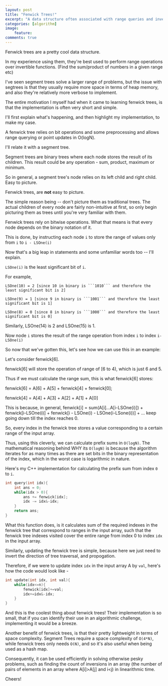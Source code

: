 ```yaml
---
layout: post
title: "Fenwick Trees!"
excerpt: "A data structure often associated with range queries and invertible functions."
categories: [algorithm]
image:
    feature: 
comments: true
---
```


Fenwick trees are a pretty cool data structure.

In my experience using them, they're best used to perform range operations over invertible functions. (Find the sum/product of numbers in a given range etc)

I've seen segment trees solve a larger range of problems, but the issue with segtrees is that they usually require more space in terms of heap memory, and also they're relatively more verbose to implement.

The entire motivation I myself had when it came to learning fenwick trees, is that the implementation is often very short and simple.

I'll first explain what's happening, and then highlight my implementation, to make my case.

A fenwick tree relies on bit operations and some preprocessing and allows range querying or point updates in O(logN).

I'll relate it with a segment tree. 

Segment trees are binary trees where each node stores the result of its children. This result could be any operation - sum, product, maximum or minimum.

So in general, a segment tree's node relies on its left child and right child. Easy to picture.

Fenwick trees, are **not** easy to picture.

The simple reason being -- don't picture them as traditional trees. The actual children of every node are fairly non-intuitive at first, so only begin picturing them as trees until you're very familiar with them.

Fenwick trees rely on bitwise operations. What that means is that every node depends on the binary notation of it.

This is done, by instructing each node ```i``` to store the range of values only from ```i``` to ```i - LSOne(i)```

Now that's a big leap in statements and some unfamiliar words too -- I'll explain.

```LSOne(i)``` is the least significant bit of ```i```.

For example, 

```
LSOne(10) = 2 [since 10 in binary is ```1010``` and therefore the least significant bit is 2]

LSOne(9) = 1 [since 9 in binary is ```1001``` and therefore the least significant bit is 1]

LSOne(8) = 0 [since 8 in binary is ```1000``` and therefore the least significant bit is 0]
```

Similarly, LSOne(14) is 2 and LSOne(15) is 1.

Now node ```i``` stores the result of the range operation from index ```i``` to index ```i-LSOne(i)```

So now that we've gotten this, let's see how we can use this in an example:

Let's consider fenwick[6].

fenwick[6] will store the operation of range of [6 to 4), which is just 6 and 5.

Thus if we must calculate the range sum, this is what fenwick[6] stores:

fenwick[6] = A[6] + A[5] + fenwick[4] + fenwick[0];

fenwick[4] = A[4] + A[3] + A[2] + A[1] + A[0]

This is because, in general, fenwick[i] = sum(A[i]...A[i-LSOne(i)]) + fenwick[i-LSOne(i)] + fenwick[i - LSOne(i) - LSOne(i-LSone(i))] + ... keep going down till the index reaches 0.

So, every index in the fenwick tree stores a value corresponding to a certain range of the input array.

Thus, using this cleverly, we can calculate prefix sums in ```O(logN)```. The mathematical reasoning behind WHY its ```O(logN)``` is because the algorithm iterates for as many times as there are set bits in the binary representation of the index, which in the worst case is logarithmic in nature.

Here's my C++ implementation for calculating the prefix sum from index ```0``` to ```i```.

```c++
int query(int idx){
    int ans = 0;
    while(idx > 0){
        ans += fenwick[idx];
        idx -= idx&-idx;
    }
    return ans;
}
```

What this function does, is it calculates sum of the required indexes in the fenwick tree that correspond to ranges in the input array, such that the fenwick tree indexes visited cover the entire range from index 0 to index ```idx``` in the input array.

Similarly, updating the fenwick tree is simple, because here we just need to invert the direction of tree traversal, and propogation.

Therefore, if we were to update index ```idx``` in the input array A by ```val```, here's how the code would look like -

```c++
int update(int idx, int val){
    while(idx<=n){
        fenwick[idx]+=val;
        idx+=idx&-idx;
    }
}
```

And this is the coolest thing about fenwick trees! Their implementation is so small, that if you can identify their use in an algorithmic challenge, implementing it would be a breeze.

Another benefit of fenwick trees, is that their pretty lightweight in terms of space complexity. Segment Trees require a space complexity of ```O(4*N)```, while fenwick trees only needs ```O(N)```, and so it's also useful when being used as a hash map.

Consequently, it can be used efficiently in solving otherwise pesky problems, such as finding the count of inversions in an array (the number of pairs of elements in an array where A[i]>A[j] and i<j) in linearithmic time.

Cheers!